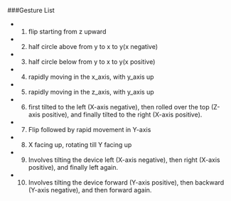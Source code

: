 ###Gesture List
* 1. flip starting from z upward
* 2. half circle above from y to x to y(x negative)
* 3. half circle below from y to x to y(x positive)
* 4. rapidly moving in the x_axis, with y_axis up
* 5. rapidly moving in the z_axis, with y_axis up
* 6. first tilted to the left (X-axis negative), then rolled over the top (Z-axis positive), and finally tilted to the right (X-axis positive).
* 7. Flip followed by rapid movement in Y-axis
* 8. X facing up, rotating till Y facing up
* 9. Involves tilting the device left (X-axis negative), then right (X-axis positive), and finally left again.
* 10. Involves tilting the device forward (Y-axis positive), then backward (Y-axis negative), and then forward again.
